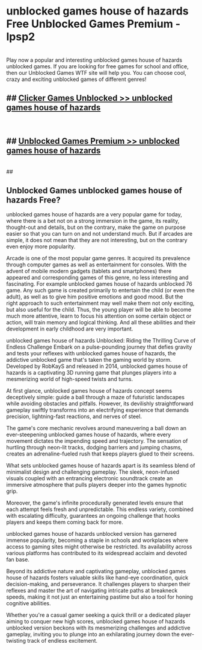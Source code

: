 # unblocked games house of hazards  Free Unblocked Games Premium - lpsp2 <br>
<br>
Play now a popular and interesting unblocked games house of hazards unblocked games. If you are looking for free games for school and office, then our Unblocked Games WTF site will help you. You can choose cool, crazy and exciting unblocked games of different genres!


## ##  [Clicker Games Unblocked >> unblocked games house of hazards](http://freeplayer.one?title=unblocked_games_house_of_hazards&ref=UGames)
  <br>

##  ## [Unblocked Games Premium >> unblocked games house of hazards](http://freeplayer.one?title=unblocked_games_house_of_hazards&ref=UGames)
  <br>
  ##



## Unblocked Games unblocked games house of hazards Free?

unblocked games house of hazards are a very popular game for today, where there is a bet not on a strong immersion in the game, its reality, thought-out and details, but on the contrary, make the game on purpose easier so that you can turn on and not understand much. But if arcades are simple, it does not mean that they are not interesting, but on the contrary even enjoy more popularity.

Arcade is one of the most popular game genres. It acquired its prevalence through computer games as well as entertainment for consoles. With the advent of mobile modern gadgets (tablets and smartphones) there appeared and corresponding games of this genre, no less interesting and fascinating. For example unblocked games house of hazards unblocked 76 game. Any such game is created primarily to entertain the child (or even the adult), as well as to give him positive emotions and good mood. But the right approach to such entertainment may well make them not only exciting, but also useful for the child. Thus, the young player will be able to become much more attentive, learn to focus his attention on some certain object or action, will train memory and logical thinking. And all these abilities and their development in early childhood are very important.

unblocked games house of hazards Unblocked: Riding the Thrilling Curve of Endless Challenge
Embark on a pulse-pounding journey that defies gravity and tests your reflexes with unblocked games house of hazards, the addictive unblocked game that's taken the gaming world by storm. Developed by RobKayS and released in 2014, unblocked games house of hazards is a captivating 3D running game that plunges players into a mesmerizing world of high-speed twists and turns.

At first glance, unblocked games house of hazards concept seems deceptively simple: guide a ball through a maze of futuristic landscapes while avoiding obstacles and pitfalls. However, its devilishly straightforward gameplay swiftly transforms into an electrifying experience that demands precision, lightning-fast reactions, and nerves of steel.

The game's core mechanic revolves around maneuvering a ball down an ever-steepening unblocked games house of hazards, where every movement dictates the impending speed and trajectory. The sensation of hurtling through neon-lit tracks, dodging barriers and jumping chasms, creates an adrenaline-fueled rush that keeps players glued to their screens.

What sets unblocked games house of hazards apart is its seamless blend of minimalist design and challenging gameplay. The sleek, neon-infused visuals coupled with an entrancing electronic soundtrack create an immersive atmosphere that pulls players deeper into the games hypnotic grip.

Moreover, the game's infinite procedurally generated levels ensure that each attempt feels fresh and unpredictable. This endless variety, combined with escalating difficulty, guarantees an ongoing challenge that hooks players and keeps them coming back for more.

unblocked games house of hazards unblocked version has garnered immense popularity, becoming a staple in schools and workplaces where access to gaming sites might otherwise be restricted. Its availability across various platforms has contributed to its widespread acclaim and devoted fan base.

Beyond its addictive nature and captivating gameplay, unblocked games house of hazards fosters valuable skills like hand-eye coordination, quick decision-making, and perseverance. It challenges players to sharpen their reflexes and master the art of navigating intricate paths at breakneck speeds, making it not just an entertaining pastime but also a tool for honing cognitive abilities.

Whether you're a casual gamer seeking a quick thrill or a dedicated player aiming to conquer new high scores, unblocked games house of hazards unblocked version beckons with its mesmerizing challenges and addictive gameplay, inviting you to plunge into an exhilarating journey down the ever-twisting track of endless excitement.